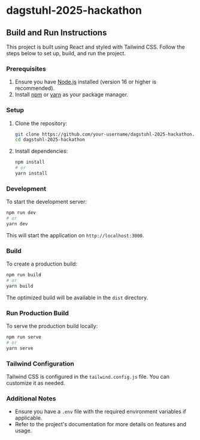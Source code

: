 # dagstuhl-2025-hackathon

## Build and Run Instructions

This project is built using React and styled with Tailwind CSS. Follow the steps below to set up, build, and run the project.

### Prerequisites
1. Ensure you have [Node.js](https://nodejs.org/) installed (version 16 or higher is recommended).
2. Install [npm](https://www.npmjs.com/) or [yarn](https://yarnpkg.com/) as your package manager.

### Setup
1. Clone the repository:
    ```bash
    git clone https://github.com/your-username/dagstuhl-2025-hackathon.git
    cd dagstuhl-2025-hackathon
    ```

2. Install dependencies:
    ```bash
    npm install
    # or
    yarn install
    ```

### Development
To start the development server:
```bash
npm run dev
# or
yarn dev
```
This will start the application on `http://localhost:3000`.

### Build
To create a production build:
```bash
npm run build
# or
yarn build
```
The optimized build will be available in the `dist` directory.

### Run Production Build
To serve the production build locally:
```bash
npm run serve
# or
yarn serve
```

### Tailwind Configuration
Tailwind CSS is configured in the `tailwind.config.js` file. You can customize it as needed.

### Additional Notes
- Ensure you have a `.env` file with the required environment variables if applicable.
- Refer to the project's documentation for more details on features and usage.
